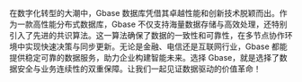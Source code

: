 在数字化转型的大潮中，Gbase 数据库凭借其卓越性能和创新技术脱颖而出。作为一款高性能分布式数据库，Gbase 不仅支持海量数据存储与高效处理，还特别引入了先进的共识算法。这一算法确保了数据的一致性和可靠性，在多节点协作环境中实现快速决策与同步更新。无论是金融、电信还是互联网行业，Gbase 都能提供稳定可靠的数据服务，助力企业构建智能未来。选择 Gbase，就是选择了数据安全与业务连续性的双重保障。让我们一起见证数据驱动的价值革命！